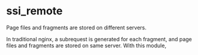 # ssi_remote
Page files and fragments are stored on different servers.

In traditional nginx, a subrequest is generated for each fragment, and page files and fragments are stored on same server. With this module, 
